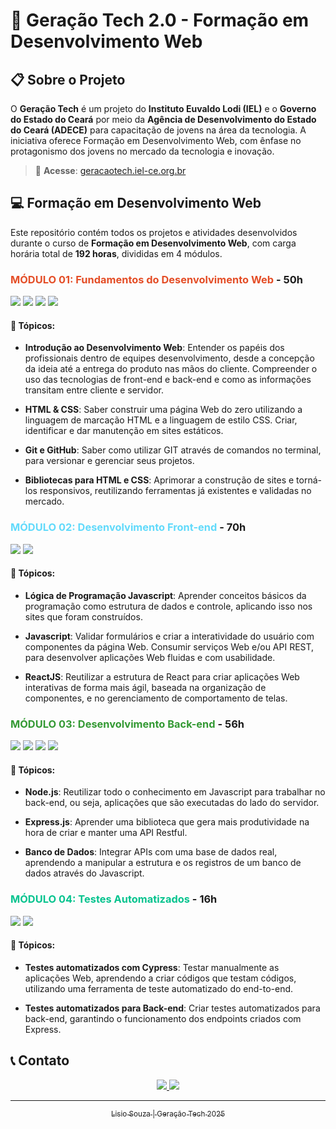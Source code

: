 # 🚀 Geração Tech 2.0 - Formação em Desenvolvimento Web

## 📋 Sobre o Projeto

O **Geração Tech** é um projeto do **Instituto Euvaldo Lodi (IEL)** e o **Governo do Estado do Ceará** por meio da **Agência de Desenvolvimento do Estado do Ceará (ADECE)** para capacitação de jovens na área da tecnologia. A iniciativa oferece Formação em Desenvolvimento Web, com ênfase no protagonismo dos jovens no mercado da tecnologia e inovação.

> 🔗 **Acesse**: [geracaotech.iel-ce.org.br](https://geracaotech.iel-ce.org.br/)

## 💻 Formação em Desenvolvimento Web

Este repositório contém todos os projetos e atividades desenvolvidos durante o curso de **Formação em Desenvolvimento Web**, com carga horária total de **192 horas**, divididas em 4 módulos.

### <span style="color:#E44D26">**MÓDULO 01: Fundamentos do Desenvolvimento Web**</span> - 50h

<img src="https://img.shields.io/badge/HTML5-E34F26?style=for-the-badge&logo=html5&logoColor=white"> <img src="https://img.shields.io/badge/CSS3-1572B6?style=for-the-badge&logo=css3&logoColor=white"> <img src="https://img.shields.io/badge/Git-F05032?style=for-the-badge&logo=git&logoColor=white"> <img src="https://img.shields.io/badge/GitHub-181717?style=for-the-badge&logo=github&logoColor=white">

#### 📌 Tópicos:
- **Introdução ao Desenvolvimento Web**: Entender os papéis dos profissionais dentro de equipes desenvolvimento, desde a concepção da ideia até a entrega do produto nas mãos do cliente. Compreender o uso das tecnologias de front-end e back-end e como as informações transitam entre cliente e servidor.
  
- **HTML & CSS**: Saber construir uma página Web do zero utilizando a linguagem de marcação HTML e a linguagem de estilo CSS. Criar, identificar e dar manutenção em sites estáticos.
  
- **Git e GitHub**: Saber como utilizar GIT através de comandos no terminal, para versionar e gerenciar seus projetos.
  
- **Bibliotecas para HTML e CSS**: Aprimorar a construção de sites e torná-los responsivos, reutilizando ferramentas já existentes e validadas no mercado.

### <span style="color:#61DAFB">**MÓDULO 02: Desenvolvimento Front-end**</span> - 70h

<img src="https://img.shields.io/badge/JavaScript-F7DF1E?style=for-the-badge&logo=javascript&logoColor=black"> <img src="https://img.shields.io/badge/React-61DAFB?style=for-the-badge&logo=react&logoColor=black">

#### 📌 Tópicos:
- **Lógica de Programação Javascript**: Aprender conceitos básicos da programação como estrutura de dados e controle, aplicando isso nos sites que foram construídos.

- **Javascript**: Validar formulários e criar a interatividade do usuário com componentes da página Web. Consumir serviços Web e/ou API REST, para desenvolver aplicações Web fluidas e com usabilidade.

- **ReactJS**: Reutilizar a estrutura de React para criar aplicações Web interativas de forma mais ágil, baseada na organização de componentes, e no gerenciamento de comportamento de telas.

### <span style="color:#339933">**MÓDULO 03: Desenvolvimento Back-end**</span> - 56h

<img src="https://img.shields.io/badge/Node.js-339933?style=for-the-badge&logo=nodedotjs&logoColor=white"> <img src="https://img.shields.io/badge/Express.js-000000?style=for-the-badge&logo=express&logoColor=white"> <img src="https://img.shields.io/badge/MongoDB-47A248?style=for-the-badge&logo=mongodb&logoColor=white"> <img src="https://img.shields.io/badge/MySQL-4479A1?style=for-the-badge&logo=mysql&logoColor=white">

#### 📌 Tópicos:
- **Node.js**: Reutilizar todo o conhecimento em Javascript para trabalhar no back-end, ou seja, aplicações que são executadas do lado do servidor.

- **Express.js**: Aprender uma biblioteca que gera mais produtividade na hora de criar e manter uma API Restful.

- **Banco de Dados**: Integrar APIs com uma base de dados real, aprendendo a manipular a estrutura e os registros de um banco de dados através do Javascript.

### <span style="color:#04C38E">**MÓDULO 04: Testes Automatizados**</span> - 16h

<img src="https://img.shields.io/badge/Cypress-17202C?style=for-the-badge&logo=cypress&logoColor=white"> <img src="https://img.shields.io/badge/Jest-C21325?style=for-the-badge&logo=jest&logoColor=white">

#### 📌 Tópicos:
- **Testes automatizados com Cypress**: Testar manualmente as aplicações Web, aprendendo a criar códigos que testam códigos, utilizando uma ferramenta de teste automatizado do end-to-end.

- **Testes automatizados para Back-end**: Criar testes automatizados para back-end, garantindo o funcionamento dos endpoints criados com Express.

## 📞 Contato

<div align="center">
  <a href="https://github.com/LisioSouza">
    <img src="https://img.shields.io/badge/GitHub-100000?style=for-the-badge&logo=github&logoColor=white">
  </a>
  <a href="https://www.linkedin.com/in/lisiosouza/">
    <img src="https://img.shields.io/badge/LinkedIn-0077B5?style=for-the-badge&logo=linkedin&logoColor=white">
 </div>

---

<div align="center">
  <sub>Lisio Souza | Geração Tech 2025</sub>
</div>
